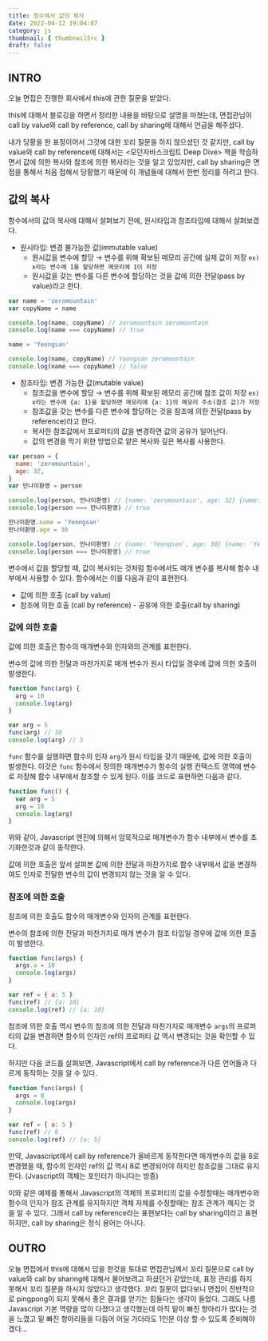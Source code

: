 ```yaml
---
title: 함수에서 값의 복사
date: 2022-04-12 19:04:87
category: js
thumbnail: { thumbnailSrc }
draft: false
---
```


## INTRO

오늘 면접은 진행한 회사에서 this에 관한 질문을 받았다.

this에 대해서 블로깅을 하면서 정리한 내용을 바탕으로 설명을 마쳤는데, 면접관님이 call by value와 call by reference, call by sharing에 대해서 언급을 해주셨다.

내가 당황을 한 표정이어서 그것에 대한 꼬리 질문을 하지 않으셨던 것 같지만, call by value와 call by reference에 대해서는 <모던자바스크립트 Deep Dive> 책을 학습하면서 값에 의한 복사와 참조에 의한 복사라는 것을 알고 있었지만, call by sharing은 면접을 통해서 처음 접해서 당황했기 때문에 이 개념들에 대해서 한번 정리를 하려고 한다.

## 값의 복사

함수에서의 값의 복사에 대해서 살펴보기 전에, 원시타입과 참조타입에 대해서 살펴보겠다.

- 원시타입: 변경 불가능한 값(immutable value)
  - 원시값을 변수에 할당 → 변수를 위해 확보된 메모리 공간에 실제 값이 저장 `ex) x라는 변수에 1을 할당하면 메모리에 1이 저장`
  - 원시값을 갖는 변수를 다른 변수에 할당하는 것을 값에 의한 전달(pass by value)라고 한다.

```js
var name = 'zeromountain'
var copyName = name

console.log(name, copyName) // zeromountain zeromountain
console.log(name === copyName) // true

name = 'Yeongsan'

console.log(name, copyName) // Yeongsan zeromountain
console.log(name === copyName) // false
```

- 참조타입: 변경 가능한 값(mutable value)
  - 참조값을 변수에 할당 → 변수를 위해 확보된 메모리 공간에 참조 값이 저장 `ex) x라는 변수에 {a: 1}을 할당하면 메모리에 {a: 1}의 메모리 주소(참조 값)가 저장`
  - 참조값을 갖는 변수를 다른 변수에 할당하는 것을 참조에 의한 전달(pass by reference)라고 한다.
  - 복사한 참조값에서 프로퍼티의 값을 변경하면 값의 공유가 일어난다.
  - 값의 변경을 막기 위한 방법으로 얕은 복사와 깊은 복사를 사용한다.

```js
var person = {
  name: 'zeromountain',
  age: 32,
}
var 만나이환영 = person

console.log(person, 만나이환영) // {name: 'zeromountain', age: 32} {name: 'zeromountain', age: 32}
console.log(person === 만나이환영) // true

만나이환영.name = 'Yeongsan'
만나이환영.age = 30

console.log(person, 만나이환영) // {name: 'Yeongsan', age: 30} {name: 'Yeongsan', age: 30}
console.log(person === 만나이환영) // true
```

변수에서 값을 할당할 때, 값이 복사되는 것처럼 함수에서도 매개 변수를 복사해 함수 내부에서 사용할 수 있다. 함수에서는 이를 다음과 같이 표현한다.

- 값에 의한 호출 (call by value)
- 참조에 의한 호출 (call by reference) - 공유에 의한 호출(call by sharing)

### 값에 의한 호출

값에 의한 호출은 함수의 매개변수와 인자와의 관계를 표현한다.

변수의 값에 의한 전달과 마찬가지로 매개 변수가 원시 타입일 경우에 값에 의한 호출이 발생한다.

```js
function func(arg) {
  arg = 10
  console.log(arg)
}

var arg = 5
func(arg) // 10
console.log(arg) // 5
```

`func` 함수를 실행하면 함수의 인자 `arg`가 원시 타입을 갖기 때문에, 값에 의한 호출이 발생한다. 이것은 `func` 함수에서 정의한 매개변수가 함수의 실행 컨텍스트 영역에 변수로 저장해 함수 내부에서 참조할 수 있게 된다. 이를 코드로 표현하면 다음과 같다.

```js
function func() {
  var arg = 5
  arg = 10
  console.log(arg)
}
```

위와 같이, Javascript 엔진에 의해서 암묵적으로 매개변수가 함수 내부에서 변수를 초기화한것과 같이 동작한다.

값에 의한 호출은 앞서 살펴본 값에 의한 전달과 마찬가지로 함수 내부에서 값을 변경하여도 인자로 전달한 변수의 값이 변경되지 않는 것을 알 수 있다.

### 참조에 의한 호출

참조에 의한 호출도 함수의 매개변수와 인자의 관계를 표현한다.

변수의 참조에 의한 전달과 마찬가지로 매개 변수가 참조 타입일 경우에 값에 의한 호출이 발생한다.

```js
function func(args) {
  args.a = 10
  console.log(args)
}

var ref = { a: 5 }
func(ref) // {a: 10}
console.log(ref) // {a: 10}
```

참조에 의한 호출 역시 변수의 참조에 의한 전달과 마찬가지로 매개변수 `args`의 프로퍼티의 값을 변경하면 함수의 인자인 ref의 프로퍼티 값 역시 변경되는 것을 확인할 수 있다.

하지만 다음 코드를 살펴보면, Javascript에서 call by reference가 다른 언어들과 다르게 동작하는 것을 알 수 있다.

```js
function func(args) {
  args = 8
  console.log(args)
}

var ref = { a: 5 }
func(ref) // 8
console.log(ref) // {a: 5}
```

만약, Javascript에서 call by reference가 올바르게 동작한다면 매개변수의 값을 8로 변경했을 때, 함수의 인자인 ref의 값 역시 8로 변경되어야 하지만 참조값을 그대로 유지한다. (Jvascript의 객체는 포인터가 아니다는 방증)

이와 같은 예제를 통해서 Javascript의 객체의 프로퍼티의 값을 수정할때는 매개변수와 함수의 인자가 참조 관계를 유지하지만 객체 자체를 수정할때는 참조 관계가 깨지는 것을 알 수 있다. 그래서 call by reference라는 표현보다는 call by sharing이라고 표현하지만, call by sharing은 정식 용어는 아니다.

## OUTRO

오늘 면접에서 this에 대해서 답을 한것을 토대로 면접관님께서 꼬리 질문으로 call by value와 call by sharing에 대해서 물어보려고 하셨던거 같았는데, 표정 관리를 하지 못해서 꼬리 질문을 하시지 않았다고 생각했다. 꼬리 질문이 없다보니 면접이 전반적으로 pingpong이 되지 못해서 좋은 결과를 얻기는 힘들다는 생각이 들었다. 그래도 나름 Javascript 기본 역량을 많이 다졌다고 생각했는데 아직 밑이 빠진 항아리가 많다는 것을 느꼈고 밑 빠진 항아리들을 다듬어 어딜 가더라도 1인분 이상 할 수 있도록 준비해야겠다...
